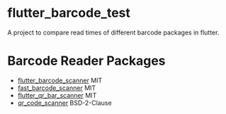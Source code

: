 # flutter_barcode_test

A project to compare read times of different barcode packages in flutter.

# Barcode Reader Packages

- [flutter_barcode_scanner](https://pub.dev/packages/flutter_barcode_scanner) MIT
- [fast_barcode_scanner](https://pub.dev/packages/fast_barcode_scanner) MIT
- [flutter_qr_bar_scanner](https://pub.dev/packages/flutter_qr_bar_scanner) MIT
- [qr_code_scanner](https://pub.dev/packages/qr_code_scanner) BSD-2-Clause
